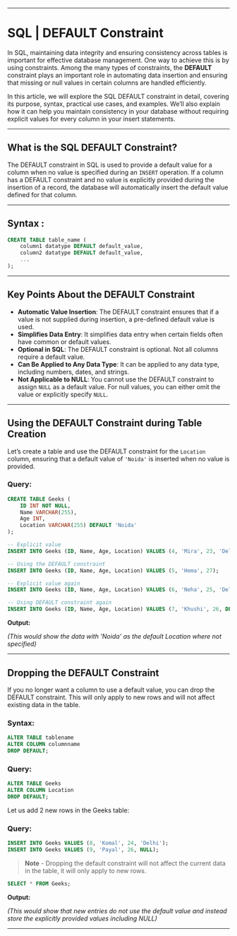 
---

# SQL | DEFAULT Constraint

In SQL, maintaining data integrity and ensuring consistency across tables is important for effective database management. One way to achieve this is by using constraints. Among the many types of constraints, the **DEFAULT** constraint plays an important role in automating data insertion and ensuring that missing or null values in certain columns are handled efficiently.

In this article, we will explore the SQL DEFAULT constraint in detail, covering its purpose, syntax, practical use cases, and examples. We’ll also explain how it can help you maintain consistency in your database without requiring explicit values for every column in your insert statements.

---

## What is the SQL DEFAULT Constraint?

The DEFAULT constraint in SQL is used to provide a default value for a column when no value is specified during an `INSERT` operation. If a column has a DEFAULT constraint and no value is explicitly provided during the insertion of a record, the database will automatically insert the default value defined for that column.

---

## Syntax :

```sql
CREATE TABLE table_name (
    column1 datatype DEFAULT default_value,
    column2 datatype DEFAULT default_value,
    ...
);
````

---

## Key Points About the DEFAULT Constraint

* **Automatic Value Insertion**: The DEFAULT constraint ensures that if a value is not supplied during insertion, a pre-defined default value is used.
* **Simplifies Data Entry**: It simplifies data entry when certain fields often have common or default values.
* **Optional in SQL**: The DEFAULT constraint is optional. Not all columns require a default value.
* **Can Be Applied to Any Data Type**: It can be applied to any data type, including numbers, dates, and strings.
* **Not Applicable to NULL**: You cannot use the DEFAULT constraint to assign `NULL` as a default value. For null values, you can either omit the value or explicitly specify `NULL`.

---

## Using the DEFAULT Constraint during Table Creation

Let’s create a table and use the DEFAULT constraint for the `Location` column, ensuring that a default value of `'Noida'` is inserted when no value is provided.

### Query:

```sql
CREATE TABLE Geeks (
    ID INT NOT NULL,
    Name VARCHAR(255),
    Age INT,
    Location VARCHAR(255) DEFAULT 'Noida'
);
```

```sql
-- Explicit value
INSERT INTO Geeks (ID, Name, Age, Location) VALUES (4, 'Mira', 23, 'Delhi');

-- Using the DEFAULT constraint
INSERT INTO Geeks (ID, Name, Age, Location) VALUES (5, 'Hema', 27);

-- Explicit value again
INSERT INTO Geeks (ID, Name, Age, Location) VALUES (6, 'Neha', 25, 'Delhi');

-- Using DEFAULT constraint again
INSERT INTO Geeks (ID, Name, Age, Location) VALUES (7, 'Khushi', 26, DEFAULT);
```

**Output:**

*(This would show the data with 'Noida' as the default Location where not specified)*

---

## Dropping the DEFAULT Constraint

If you no longer want a column to use a default value, you can drop the DEFAULT constraint. This will only apply to new rows and will not affect existing data in the table.

### Syntax:

```sql
ALTER TABLE tablename
ALTER COLUMN columnname 
DROP DEFAULT;
```

### Query:

```sql
ALTER TABLE Geeks
ALTER COLUMN Location
DROP DEFAULT;
```

Let us add 2 new rows in the Geeks table:

### Query:

```sql
INSERT INTO Geeks VALUES (8, 'Komal', 24, 'Delhi');
INSERT INTO Geeks VALUES (9, 'Payal', 26, NULL);
```

> **Note** - Dropping the default constraint will not affect the current data in the table, it will only apply to new rows.

```sql
SELECT * FROM Geeks;
```

**Output:**

*(This would show that new entries do not use the default value and instead store the explicitly provided values including NULL)*

---
